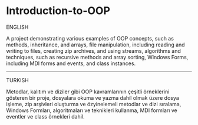 # Introduction-to-OOP

ENGLISH

A project demonstrating various examples of OOP concepts, such as methods, inheritance, and arrays, file manipulation, including reading and writing to files, creating zip archives, and using streams, algorithms and techniques, such as recursive methods and array sorting, Windows Forms, including MDI forms and events, and class instances.

-------------------------------------------------------------------------------------------------------------------------------------------------

TURKISH

Metodlar, kalıtım ve diziler gibi OOP kavramlarının çeşitli örneklerini gösteren bir proje, dosyalara okuma ve yazma dahil olmak üzere dosya işleme, zip arşivleri oluşturma ve özyinelemeli metodlar ve dizi sıralama, Windows Formları, algoritmaları ve teknikleri kullanma, MDI formları ve eventler ve class örnekleri dahil.
